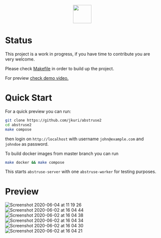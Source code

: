 <p align="center">
  <img height="60" src="https://user-images.githubusercontent.com/1796022/82115620-33373000-9764-11ea-9ce2-78a9ebeb05a1.png">
</p>

# Status

This project is a work in progress, if you have time to contribute you are very welcome.

Please check [Makefile](Makefile) in order to build up the project.

For preview [check demo video.](https://youtu.be/WJ7_hqhiStY)

# Quick Start

For a quick preview you can run:

```sh
git clone https://github.com/jkuri/abstruse2
cd abstruse2
make compose
```

then login on `http://localhost` with username `john@example.com` and `johndoe` as password.

To build docker images from master branch you can run

```sh
make docker && make compose
```

This starts `abstruse-server` with one `abstruse-worker` for testing purposes.

# Preview

![Screenshot 2020-06-04 at 11 19 26](https://user-images.githubusercontent.com/1796022/83739004-4f3c3c00-a655-11ea-94e3-3fc3f3bc0a42.png)
![Screenshot 2020-06-02 at 16 04 44](https://user-images.githubusercontent.com/1796022/83529591-d620d580-a4ea-11ea-845b-6edbb8ec4280.png)
![Screenshot 2020-06-02 at 16 04 38](https://user-images.githubusercontent.com/1796022/83529607-d8832f80-a4ea-11ea-8d10-6ed6fab6a14c.png)
![Screenshot 2020-06-02 at 16 04 34](https://user-images.githubusercontent.com/1796022/83529611-d9b45c80-a4ea-11ea-8995-c8e4a79105fd.png)
![Screenshot 2020-06-02 at 16 04 30](https://user-images.githubusercontent.com/1796022/83529615-d9b45c80-a4ea-11ea-8af8-66695019c396.png)
![Screenshot 2020-06-02 at 16 04 21](https://user-images.githubusercontent.com/1796022/83529616-da4cf300-a4ea-11ea-9b4e-522c49bfb686.png)
